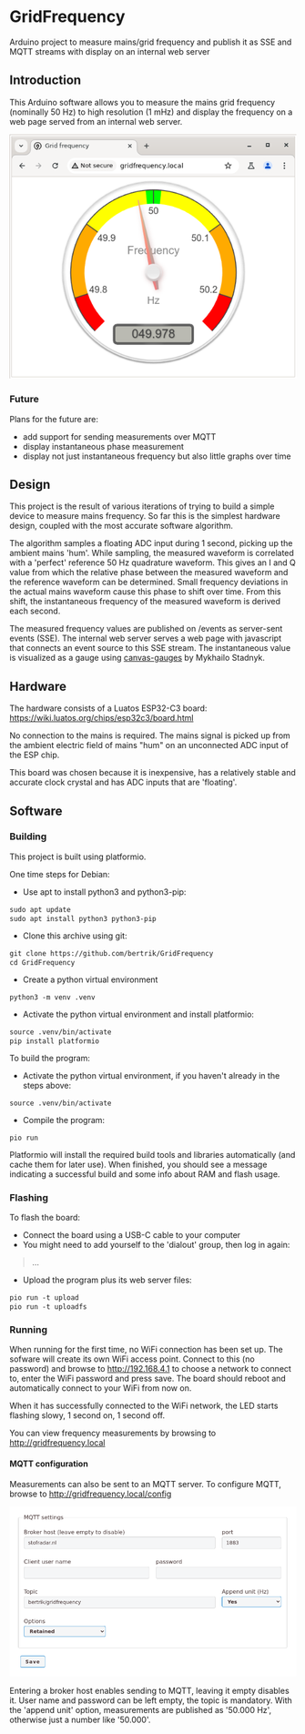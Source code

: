 # GridFrequency
Arduino project to measure mains/grid frequency and publish it as SSE and MQTT streams with display on an internal web server

## Introduction
This Arduino software allows you to measure the mains grid frequency (nominally 50 Hz) to high resolution (1 mHz)
and display the frequency on a web page served from an internal web server.

![example](images/example.png)

### Future
Plans for the future are:
* add support for sending measurements over MQTT
* display instantaneous phase measurement
* display not just instantaneous frequency but also little graphs over time

## Design
This project is the result of various iterations of trying to build a simple device to measure mains frequency.
So far this is the simplest hardware design, coupled with the most accurate software algorithm.

The algorithm samples a floating ADC input during 1 second, picking up the ambient mains 'hum'.
While sampling, the measured waveform is correlated with a 'perfect' reference 50 Hz quadrature waveform.
This gives an I and Q value from which the relative phase between the measured waveform and the reference waveform can be determined.
Small frequency deviations in the actual mains waveform cause this phase to shift over time.
From this shift, the instantaneous frequency of the measured waveform is derived each second.

The measured frequency values are published on /events as server-sent events (SSE).
The internal web server serves a web page with javascript that connects an event source to this SSE stream.
The instantaneous value is visualized as a gauge using [canvas-gauges](https://canvas-gauges.com) by Mykhailo Stadnyk.

## Hardware
The hardware consists of a Luatos ESP32-C3 board:
https://wiki.luatos.org/chips/esp32c3/board.html

No connection to the mains is required. The mains signal is picked up from the ambient electric field of mains "hum" on an unconnected ADC input of the ESP chip.

This board was chosen because it is inexpensive, has a relatively stable and accurate clock crystal and has ADC inputs that are 'floating'.

## Software

### Building
This project is built using platformio.

One time steps for Debian:
* Use apt to install python3 and python3-pip:
```
sudo apt update
sudo apt install python3 python3-pip
```
* Clone this archive using git:
```
git clone https://github.com/bertrik/GridFrequency
cd GridFrequency
```
* Create a python virtual environment
```
python3 -m venv .venv
```
* Activate the python virtual environment and install platformio:
```
source .venv/bin/activate
pip install platformio
```

To build the program:
* Activate the python virtual environment, if you haven't already in the steps above:
```
source .venv/bin/activate
```
* Compile the program:
```
pio run
```
Platformio will install the required build tools and libraries automatically (and cache them for later use).
When finished, you should see a message indicating a successful build and some info about RAM and flash usage.

### Flashing
To flash the board:
* Connect the board using a USB-C cable to your computer
* You might need to add yourself to the 'dialout' group, then log in again:
> ...
* Upload the program plus its web server files:
```
pio run -t upload
pio run -t uploadfs
```

### Running
When running for the first time, no WiFi connection has been set up. The sofware will create its own WiFi access point.
Connect to this (no password) and browse to http://192.168.4.1 to choose a network to connect to,
enter the WiFi password and press save. The board should reboot and automatically connect to your WiFi from now on.

When it has successfully connected to the WiFi network, the LED starts flashing slowy, 1 second on, 1 second off.

You can view frequency measurements by browsing to http://gridfrequency.local

#### MQTT configuration
Measurements can also be sent to an MQTT server.
To configure MQTT, browse to http://gridfrequency.local/config

![example](images/mqtt-config.png)

Entering a broker host enables sending to MQTT, leaving it empty disables it.
User name and password can be left empty, the topic is mandatory.
With the 'append unit' option, measurements are published as '50.000 Hz', otherwise just a number like '50.000'.
